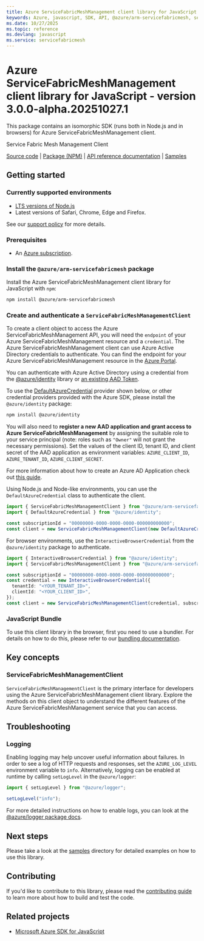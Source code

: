 ```yaml
---
title: Azure ServiceFabricMeshManagement client library for JavaScript
keywords: Azure, javascript, SDK, API, @azure/arm-servicefabricmesh, servicefabricmesh
ms.date: 10/27/2025
ms.topic: reference
ms.devlang: javascript
ms.service: servicefabricmesh
---
```

# Azure ServiceFabricMeshManagement client library for JavaScript - version 3.0.0-alpha.20251027.1 


This package contains an isomorphic SDK (runs both in Node.js and in browsers) for Azure ServiceFabricMeshManagement client.

Service Fabric Mesh Management Client

[Source code](https://github.com/Azure/azure-sdk-for-js/tree/main/sdk/servicefabricmesh/arm-servicefabricmesh) |
[Package (NPM)](https://www.npmjs.com/package/@azure/arm-servicefabricmesh) |
[API reference documentation](https://learn.microsoft.com/javascript/api/@azure/arm-servicefabricmesh?view=azure-node-preview) |
[Samples](https://github.com/Azure-Samples/azure-samples-js-management)

## Getting started

### Currently supported environments

- [LTS versions of Node.js](https://github.com/nodejs/release#release-schedule)
- Latest versions of Safari, Chrome, Edge and Firefox.

See our [support policy](https://github.com/Azure/azure-sdk-for-js/blob/main/SUPPORT.md) for more details.

### Prerequisites

- An [Azure subscription][azure_sub].

### Install the `@azure/arm-servicefabricmesh` package

Install the Azure ServiceFabricMeshManagement client library for JavaScript with `npm`:

```bash
npm install @azure/arm-servicefabricmesh
```

### Create and authenticate a `ServiceFabricMeshManagementClient`

To create a client object to access the Azure ServiceFabricMeshManagement API, you will need the `endpoint` of your Azure ServiceFabricMeshManagement resource and a `credential`. The Azure ServiceFabricMeshManagement client can use Azure Active Directory credentials to authenticate.
You can find the endpoint for your Azure ServiceFabricMeshManagement resource in the [Azure Portal][azure_portal].

You can authenticate with Azure Active Directory using a credential from the [@azure/identity][azure_identity] library or [an existing AAD Token](https://github.com/Azure/azure-sdk-for-js/blob/master/sdk/identity/identity/samples/AzureIdentityExamples.md#authenticating-with-a-pre-fetched-access-token).

To use the [DefaultAzureCredential][defaultazurecredential] provider shown below, or other credential providers provided with the Azure SDK, please install the `@azure/identity` package:

```bash
npm install @azure/identity
```

You will also need to **register a new AAD application and grant access to Azure ServiceFabricMeshManagement** by assigning the suitable role to your service principal (note: roles such as `"Owner"` will not grant the necessary permissions).
Set the values of the client ID, tenant ID, and client secret of the AAD application as environment variables: `AZURE_CLIENT_ID`, `AZURE_TENANT_ID`, `AZURE_CLIENT_SECRET`.

For more information about how to create an Azure AD Application check out [this guide](https://learn.microsoft.com/azure/active-directory/develop/howto-create-service-principal-portal).

Using Node.js and Node-like environments, you can use the `DefaultAzureCredential` class to authenticate the client.
 
```ts snippet:ReadmeSampleCreateClient_Node
import { ServiceFabricMeshManagementClient } from "@azure/arm-servicefabricmesh";
import { DefaultAzureCredential } from "@azure/identity";

const subscriptionId = "00000000-0000-0000-0000-000000000000";
const client = new ServiceFabricMeshManagementClient(new DefaultAzureCredential(), subscriptionId);
```
 
For browser environments, use the `InteractiveBrowserCredential` from the `@azure/identity` package to authenticate.
 
```ts snippet:ReadmeSampleCreateClient_Browser
import { InteractiveBrowserCredential } from "@azure/identity";
import { ServiceFabricMeshManagementClient } from "@azure/arm-servicefabricmesh";

const subscriptionId = "00000000-0000-0000-0000-000000000000";
const credential = new InteractiveBrowserCredential({
  tenantId: "<YOUR_TENANT_ID>",
  clientId: "<YOUR_CLIENT_ID>",
});
const client = new ServiceFabricMeshManagementClient(credential, subscriptionId);
```

### JavaScript Bundle

To use this client library in the browser, first you need to use a bundler. For details on how to do this, please refer to our [bundling documentation](https://aka.ms/AzureSDKBundling).

## Key concepts

### ServiceFabricMeshManagementClient

`ServiceFabricMeshManagementClient` is the primary interface for developers using the Azure ServiceFabricMeshManagement client library. Explore the methods on this client object to understand the different features of the Azure ServiceFabricMeshManagement service that you can access.

## Troubleshooting

### Logging

Enabling logging may help uncover useful information about failures. In order to see a log of HTTP requests and responses, set the `AZURE_LOG_LEVEL` environment variable to `info`. Alternatively, logging can be enabled at runtime by calling `setLogLevel` in the `@azure/logger`:

```ts snippet:SetLogLevel
import { setLogLevel } from "@azure/logger";

setLogLevel("info");
```

For more detailed instructions on how to enable logs, you can look at the [@azure/logger package docs](https://github.com/Azure/azure-sdk-for-js/tree/main/sdk/core/logger).

## Next steps

Please take a look at the [samples](https://github.com/Azure-Samples/azure-samples-js-management) directory for detailed examples on how to use this library.

## Contributing

If you'd like to contribute to this library, please read the [contributing guide](https://github.com/Azure/azure-sdk-for-js/blob/main/CONTRIBUTING.md) to learn more about how to build and test the code.

## Related projects

- [Microsoft Azure SDK for JavaScript](https://github.com/Azure/azure-sdk-for-js)



[azure_cli]: https://learn.microsoft.com/cli/azure
[azure_sub]: https://azure.microsoft.com/free/
[azure_sub]: https://azure.microsoft.com/free/
[azure_portal]: https://portal.azure.com
[azure_identity]: https://github.com/Azure/azure-sdk-for-js/tree/main/sdk/identity/identity
[defaultazurecredential]: https://github.com/Azure/azure-sdk-for-js/tree/main/sdk/identity/identity#defaultazurecredential

